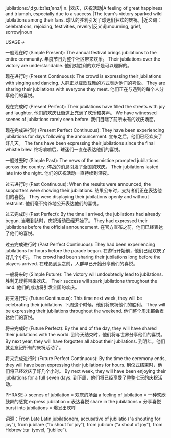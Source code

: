 jubilations:/ˌdʒuːbɪˈleɪʃənz/| n. |欢庆，庆祝活动|A feeling of great happiness and triumph, especially due to a success.|The team's victory sparked wild jubilations among their fans. 球队的胜利引发了球迷们狂欢的庆祝。|近义词：celebrations, rejoicing, festivities, revelry|反义词:mourning, grief, sorrow|noun

USAGE->

一般现在时 (Simple Present):
The annual festival brings jubilations to the entire community.  年度节日为整个社区带来欢乐。
Their jubilations over the victory are understandable.  他们对胜利的欢呼是可以理解的。

现在进行时 (Present Continuous):
The crowd is expressing their jubilations with singing and dancing.  人群正以载歌载舞的方式表达他们的喜悦。
They are sharing their jubilations with everyone they meet.  他们正在与遇到的每个人分享他们的喜悦。

现在完成时 (Present Perfect):
Their jubilations have filled the streets with joy and laughter.  他们的欢庆让街道上充满了欢乐和笑声。
We have witnessed scenes of jubilations rarely seen before.  我们目睹了前所未有的欢庆场面。


现在完成进行时 (Present Perfect Continuous):
They have been experiencing jubilations for days following the announcement.  宣布之后，他们已经欢庆了好几天。
The fans have been expressing their jubilations since the final whistle blew.  终场哨响后，球迷们一直在表达他们的喜悦。

一般过去时 (Simple Past):
The news of the armistice prompted jubilations across the country.  停战的消息引发了全国的欢庆。
Their jubilations lasted late into the night.  他们的庆祝活动一直持续到深夜。

过去进行时 (Past Continuous):
When the results were announced, the supporters were showing their jubilations.  结果公布时，支持者们正在表达他们的喜悦。
They were displaying their jubilations openly and without restraint. 他们毫不掩饰地公开表达他们的喜悦。


过去完成时 (Past Perfect):
By the time I arrived, the jubilations had already begun.  当我到达时，庆祝活动已经开始了。
They had expressed their jubilations before the official announcement.  在官方宣布之前，他们已经表达了他们的喜悦。


过去完成进行时 (Past Perfect Continuous):
They had been experiencing jubilations for hours before the parade began.  在游行开始前，他们已经欢庆了好几个小时。
The crowd had been sharing their jubilations long before the players arrived.  在球员到达之前，人群早已开始分享他们的喜悦。


一般将来时 (Simple Future):
The victory will undoubtedly lead to jubilations.  胜利无疑将带来欢庆。
Their success will spark jubilations throughout the land.  他们的成功将引发全国的欢庆。


将来进行时 (Future Continuous):
This time next week, they will be celebrating their jubilations.  下周这个时候，他们将庆祝他们的胜利。
They will be expressing their jubilations throughout the weekend. 他们整个周末都会表达他们的喜悦。


将来完成时 (Future Perfect):
By the end of the day, they will have shared their jubilations with the world.  到今天结束时，他们将与世界分享他们的喜悦。
By next year, they will have forgotten all about their jubilations.  到明年，他们就会忘记所有的庆祝活动了。


将来完成进行时 (Future Perfect Continuous):
By the time the ceremony ends, they will have been expressing their jubilations for hours.  到仪式结束时，他们将已经欢庆了好几个小时。
By next week, they will have been enjoying their jubilations for a full seven days.  到下周，他们将已经享受了整整七天的庆祝活动。



PHRASE->
scenes of jubilation = 欢庆的场面
a feeling of jubilation = 一种欢欣鼓舞的感觉
express jubilation = 表达喜悦
share in the jubilations = 分享喜悦
burst into jubilations = 爆发出欢呼


词源：From Late Latin jubilationem, accusative of jubilatio (“a shouting for joy”), from jubilare (“to shout for joy”), from jubilum (“a shout of joy”), from Hebrew יובל (yovel, “jubilee”).


